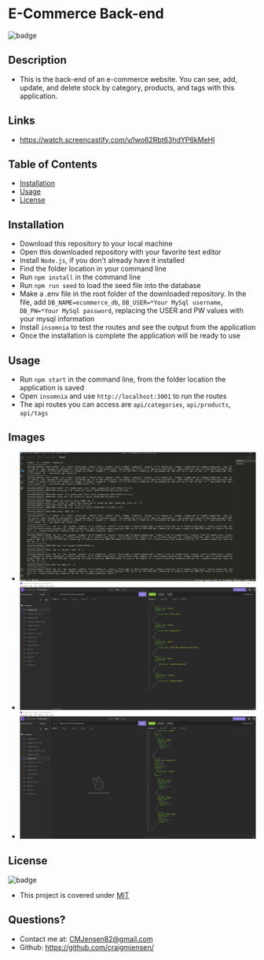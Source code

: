 # E-Commerce Back-end

![badge](https://img.shields.io/badge/license-MIT-orange)

## Description

- This is the back-end of an e-commerce website. You can see, add, update, and delete stock by category, products, and tags with this application.

## Links

- https://watch.screencastify.com/v/Iwo62Rbt63hdYP6kMeHl

## Table of Contents

- [Installation](#installation)
- [Usage](#usage)
- [License](#license)

## Installation

- Download this repository to your local machine
- Open this downloaded repository with your favorite text editor
- Install `Node.js`, if you don't already have it installed
- Find the folder location in your command line
- Run `npm install` in the command line
- Run `npm run seed` to load the seed file into the database
- Make a .env file in the root folder of the downloaded repository. In the file, add `DB_NAME=ecommerce_db`, `DB_USER=*Your MySql username`, `DB_PW=*Your MySql password`, replacing the USER and PW values with your mysql information
- Install `insomnia` to test the routes and see the output from the application
- Once the installation is complete the application will be ready to use

## Usage

- Run `npm start` in the command line, from the folder location the application is saved
- Open `insomnia` and use `http://localhost:3001` to run the routes
- The api routes you can access are `api/categories`, `api/products`, `api/tags`

## Images

- ![VSCODE image of sql](images/ecommerce-vscode.png)
- ![INSOMNIA image](images/ecommerce-insomnia-1.png)
- ![INSOMNIA image](images/ecommerce-insomnia-2.png)

## License

![badge](https://img.shields.io/badge/license-MIT-orange)

- This project is covered under [MIT](https://choosealicense.com/licenses/mit/)

## Questions?

- Contact me at: CMJensen82@gmail.com
- Github: https://github.com/craigmjensen/

